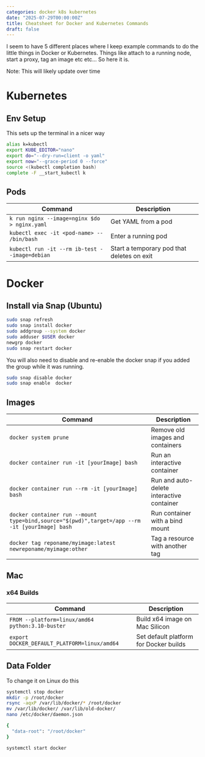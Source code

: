 ```yaml
---
categories: docker k8s kubernetes
date: "2025-07-29T00:00:00Z"
title: Cheatsheet for Docker and Kubernetes Commands
draft: false
---
```


I seem to have 5 different places where I keep example commands to do the little things in Docker or Kubernetes. Things like attach to a running node, start a proxy, tag an image etc etc... So here it is.

Note: This will likely update over time

# Kubernetes

## Env Setup

This sets up the terminal in a nicer way

```bash
alias k=kubectl
export KUBE_EDITOR="nano"
export do="--dry-run=client -o yaml"
export now="--grace-period 0 --force"
source <(kubectl completion bash)
complete -F __start_kubectl k
```

## Pods

| Command | Description |
|---------|-------------|
| `k run nginx --image=nginx $do > nginx.yaml` | Get YAML from a pod |
| `kubectl exec -it <pod-name> -- /bin/bash` | Enter a running pod |
| `kubectl run -it --rm ib-test --image=debian` | Start a temporary pod that deletes on exit |


# Docker


## Install via Snap (Ubuntu)

```bash
sudo snap refresh
sudo snap install docker
sudo addgroup --system docker
sudo adduser $USER docker
newgrp docker
sudo snap restart docker
```

You will also need to disable and re-enable the docker snap if you added the group while it was running.
```bash
sudo snap disable docker
sudo snap enable  docker
```

## Images

| Command | Description |
|---------|-------------|
| `docker system prune` | Remove old images and containers |
| `docker container run -it [yourImage] bash` | Run an interactive container |
| `docker container run --rm -it [yourImage] bash` | Run and auto-delete interactive container |
| `docker container run --mount type=bind,source="$(pwd)",target=/app --rm -it [yourImage] bash` | Run container with a bind mount |
| `docker tag reponame/myimage:latest newreponame/myimage:other` | Tag a resource with another tag |

## Mac

### x64 Builds 

| Command | Description |
|---------|-------------|
| `FROM --platform=linux/amd64 python:3.10-buster` | Build x64 image on Mac Silicon |
| `export DOCKER_DEFAULT_PLATFORM=linux/amd64` | Set default platform for Docker builds |

## Data Folder
To change it on Linux do this

```bash
systemctl stop docker
mkdir -p /root/docker
rsync -aqxP /var/lib/docker/* /root/docker
mv /var/lib/docker/ /var/lib/old-docker/
nano /etc/docker/daemon.json

{
  "data-root": "/root/docker"
}

systemctl start docker
```